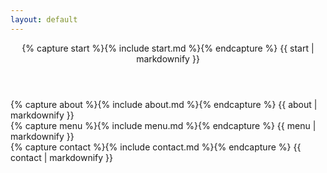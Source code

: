 ```yaml
---
layout: default
---
```



<header>
    <div class="header-content" id="start">
        <div class="header-content-inner">
            {% capture start %}{% include start.md %}{% endcapture %}
            {{ start | markdownify }}
        </div>
    </div>
</header>

<section class="bg-primary" id="about">
    <div class="container">
        <div class="row">
            <div class="col-lg-8 col-lg-offset-2 text-center">
                {% capture about %}{% include about.md %}{% endcapture %}
                {{ about | markdownify }}
            </div>
        </div>
    </div>
</section>

<section id="menu">
    <div class="container">
        <div class="row">
            <div class="col-lg-8 col-lg-offset-2 text-center">
                {% capture menu %}{% include menu.md %}{% endcapture %}
                {{ menu | markdownify }}
            </div>
        </div>
    </div>
</section>

<section class="bg-primary" id="contact">
    <div class="container">
        <div class="row">
            <div class="col-lg-8 col-lg-offset-2 text-center">
                {% capture contact %}{% include contact.md %}{% endcapture %}
                {{ contact | markdownify }}
            </div>
        </div>
    </div>
</section>

